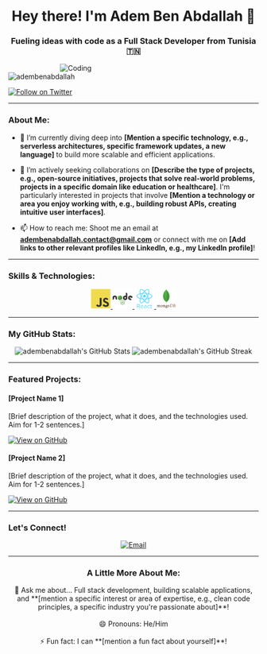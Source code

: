 <h1 align="center">Hey there! I'm Adem Ben Abdallah 👋</h1>
<h3 align="center">Fueling ideas with code as a Full Stack Developer from Tunisia 🇹🇳</h3>

<img align="right" alt="Coding" width="400" src="https://media.tenor.com/pT_eK7L76OEAAAAd/coding-computer-coding.gif">

<p align="left"> <img src="https://komarev.com/ghpvc/?username=adembenabdallah&label=Profile%20views&color=0e75b6&style=flat" alt="adembenabdallah" /> </p>

<p align="left">
  <a href="https://twitter.com/[YOUR_TWITTER_USERNAME]" target="blank"><img src="https://img.shields.io/twitter/follow/?logo=twitter&style=for-the-badge" alt="Follow on Twitter" /></a>
  <!-- Add more social links here with appropriate badge code -->
  <!-- Example LinkedIn: <a href="https://linkedin.com/in/[YOUR_LINKEDIN_USERNAME]" target="blank"><img src="https://img.shields.io/badge/-LinkedIn-0077B5?style=for-the-badge&logo=linkedin&logoColor=white" alt="Connect on LinkedIn"/></a> -->
</p>

---

### About Me:

- 🌱 I’m currently diving deep into **[Mention a specific technology, e.g., serverless architectures, specific framework updates, a new language]** to build more scalable and efficient applications.

- 👯 I’m actively seeking collaborations on **[Describe the type of projects, e.g., open-source initiatives, projects that solve real-world problems, projects in a specific domain like education or healthcare]**. I'm particularly interested in projects that involve **[Mention a technology or area you enjoy working with, e.g., building robust APIs, creating intuitive user interfaces]**.

- 📫 How to reach me: Shoot me an email at **adembenabdallah.contact@gmail.com** or connect with me on **[Add links to other relevant profiles like LinkedIn, e.g., my LinkedIn profile]**!

---

### Skills & Technologies:

<p align="center">
  <!-- Add icons for languages, frameworks, databases, etc. -->
  <!-- Find more icons at https://cdn.jsdelivr.net/gh/devicons/devicon/icons/ -->
  <a href="#" target="_blank" rel="noreferrer"> <img src="https://raw.githubusercontent.com/devicons/devicon/master/icons/javascript/javascript-original.svg" alt="javascript" width="40" height="40"/> </a>
  <a href="#" target="_blank" rel="noreferrer"> <img src="https://raw.githubusercontent.com/devicons/devicon/master/icons/nodejs/nodejs-original-wordmark.svg" alt="nodejs" width="40" height="40"/> </a>
  <a href="#" target="_blank" rel="noreferrer"> <img src="https://raw.githubusercontent.com/devicons/devicon/master/icons/react/react-original-wordmark.svg" alt="react" width="40" height="40"/> </a>
  <a href="#" target="_blank" rel="noreferrer"> <img src="https://raw.githubusercontent.com/devicons/devicon/master/icons/mongodb/mongodb-original-wordmark.svg" alt="mongodb" width="40" height="40"/> </a>
  <!-- Example: <a href="#" target="_blank" rel="noreferrer"> <img src="https://raw.githubusercontent.com/devicons/devicon/master/icons/python/python-original.svg" alt="python" width="40" height="40"/> </a> -->
</p>

---

### My GitHub Stats:

<p align="center">
  <img src="https://github-readme-stats.vercel.app/api?username=adembenabdallah&show_icons=true&locale=en" alt="adembenabdallah's GitHub Stats" />
  <img src="https://github-readme-streak-stats.herokuapp.com/?user=adembenabdallah&" alt="adembenabdallah's GitHub Streak" />
</p>

---

### Featured Projects:

#### [Project Name 1]
<p>[Brief description of the project, what it does, and the technologies used. Aim for 1-2 sentences.]</p>
<p>
  <a href="[Link to the project repository]" target="_blank" rel="noreferrer">
    <img src="https://img.shields.io/badge/View%20on%20GitHub-100000?style=for-the-badge&logo=github&logoColor=white" alt="View on GitHub"/>
  </a>
  <!-- Add a link to a live demo if available -->
  <!-- Example: <a href="[Link to live demo]" target="_blank" rel="noreferrer"> <img src="https://img.shields.io/badge/Live%20Demo-30A3DC?style=for-the-badge&logo=creativecommons&logoColor=white" alt="Live Demo"/> </a> -->
</p>

#### [Project Name 2]
<p>[Brief description of the project, what it does, and the technologies used. Aim for 1-2 sentences.]</p>
<p>
  <a href="[Link to the project repository]" target="_blank" rel="noreferrer">
    <img src="https://img.shields.io/badge/View%20on%20GitHub-100000?style=for-the-badge&logo=github&logoColor=white" alt="View on GitHub"/>
  </a>
  <!-- Add a link to a live demo if available -->
  <!-- Example: <a href="[Link to live demo]" target="_blank" rel="noreferrer"> <img src="https://img.shields.io/badge/Live%20Demo-30A3DC?style=for-the-badge&logo=creativecommons&logoColor=white" alt="Live Demo"/> </a> -->
</p>

<!-- Add more projects as needed following the same format -->

---

### Let's Connect!

<p align="center">
  <a href="mailto:adembenabdallah.contact@gmail.com">
    <img src="https://img.shields.io/badge/Email-D14836?style=for-the-badge&logo=gmail&logoColor=white" alt="Email"/>
  </a>
  <!-- Add more social links with badges -->
  <!-- Example LinkedIn: <a href="https://linkedin.com/in/[YOUR_LINKEDIN_USERNAME]" target="_blank" rel="noreferrer"> <img src="https://img.shields.io/badge/-LinkedIn-0077B5?style=for-the-badge&logo=linkedin&logoColor=white" alt="LinkedIn"/> </a> -->
</p>

---

<h3 align="center">A Little More About Me:</h3>
<p align="center">
  💬 Ask me about... Full stack development, building scalable applications, and **[mention a specific interest or area of expertise, e.g., clean code principles, a specific industry you're passionate about]**!
  <br><br>
  😄 Pronouns: He/Him
  <br><br>
  ⚡ Fun fact: I can **[mention a fun fact about yourself]**!
</p>

